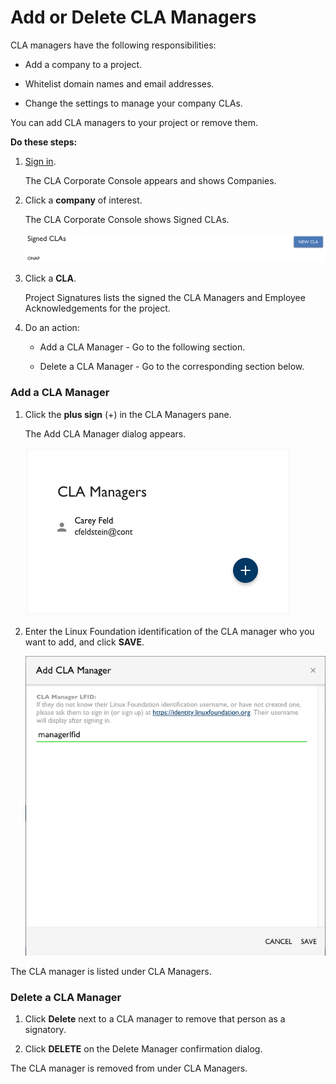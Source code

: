 # Add or Delete CLA Managers
CLA managers have the following responsibilities:

* Add a company to a project.

* Whitelist domain names and email addresses.

* Change the settings to manage your company CLAs.

You can add CLA managers to your project or remove them.

**Do these steps:**

1. [Sign in](Sign-In-to-the-CLA-Corporate-Console.md).

   The CLA Corporate Console appears and shows Companies.

1. Click a **company** of interest.

   The CLA Corporate Console shows Signed CLAs.

   ![Signed CLAs](imgs/CLA-Signed-CLAs.png)

1. Click a **CLA**.

   Project Signatures lists the signed the CLA Managers and Employee Acknowledgements for the project.

1. Do an action:

   * Add a CLA Manager - Go to the following section.

   * Delete a CLA Manager - Go to the corresponding section below.

### Add a CLA Manager

1. Click the **plus sign** (+) in the CLA Managers pane.

   The Add CLA Manager dialog appears.

   ![Add CLA Manager pane](imgs/CLA-Managers-pane.png)

1. Enter the Linux Foundation identification of the CLA manager who you want to add, and click ****SAVE****.

   ![Add CLA Manager](imgs/CLA-Add-CLA-Manager.png)

The CLA manager is listed under CLA Managers.

### Delete a CLA Manager

1. Click **Delete** next to a CLA manager to remove that person as a signatory.

1. Click **DELETE** on the Delete Manager confirmation dialog.

The CLA manager is removed from under CLA Managers.